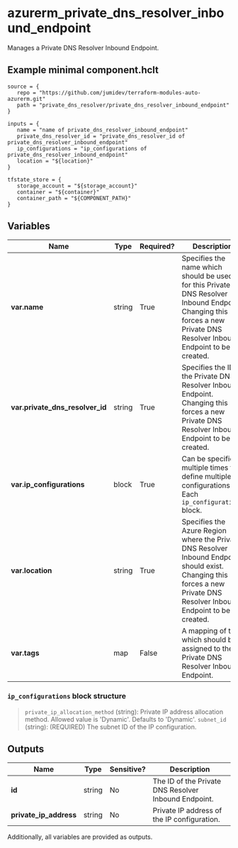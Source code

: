 # azurerm_private_dns_resolver_inbound_endpoint

Manages a Private DNS Resolver Inbound Endpoint.

## Example minimal component.hclt

```hcl
source = {
   repo = "https://github.com/jumidev/terraform-modules-auto-azurerm.git" 
   path = "private_dns_resolver/private_dns_resolver_inbound_endpoint" 
}

inputs = {
   name = "name of private_dns_resolver_inbound_endpoint" 
   private_dns_resolver_id = "private_dns_resolver_id of private_dns_resolver_inbound_endpoint" 
   ip_configurations = "ip_configurations of private_dns_resolver_inbound_endpoint" 
   location = "${location}" 
}

tfstate_store = {
   storage_account = "${storage_account}" 
   container = "${container}" 
   container_path = "${COMPONENT_PATH}" 
}

```

## Variables

| Name | Type | Required? |  Description |
| ---- | ---- | --------- |  ----------- |
| **var.name** | string | True | Specifies the name which should be used for this Private DNS Resolver Inbound Endpoint. Changing this forces a new Private DNS Resolver Inbound Endpoint to be created. | 
| **var.private_dns_resolver_id** | string | True | Specifies the ID of the Private DNS Resolver Inbound Endpoint. Changing this forces a new Private DNS Resolver Inbound Endpoint to be created. | 
| **var.ip_configurations** | block | True | Can be specified multiple times to define multiple IP configurations. Each `ip_configurations` block. | 
| **var.location** | string | True | Specifies the Azure Region where the Private DNS Resolver Inbound Endpoint should exist. Changing this forces a new Private DNS Resolver Inbound Endpoint to be created. | 
| **var.tags** | map | False | A mapping of tags which should be assigned to the Private DNS Resolver Inbound Endpoint. | 

### `ip_configurations` block structure

>`private_ip_allocation_method` (string): Private IP address allocation method. Allowed value is 'Dynamic'. Defaults to 'Dynamic'.
>`subnet_id` (string): (REQUIRED) The subnet ID of the IP configuration.



## Outputs

| Name | Type | Sensitive? | Description |
| ---- | ---- | --------- | --------- |
| **id** | string | No  | The ID of the Private DNS Resolver Inbound Endpoint. | 
| **private_ip_address** | string | No  | Private IP address of the IP configuration. | 

Additionally, all variables are provided as outputs.
